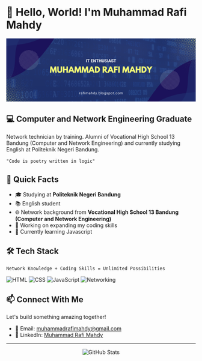 # 👋 Hello, World! I'm Muhammad Rafi Mahdy

<p align="center">
  <img src="https://raw.githubusercontent.com/rafimhdy/rafimhdy/main/images/banner.png" alt="Banner" />
</p>


## 💻 Computer and Network Engineering Graduate

Network technician by training. Alumni of Vocational High School 13 Bandung (Computer and Network Engineering) and currently studying English at Politeknik Negeri Bandung.

```
"Code is poetry written in logic"
```

## 🚀 Quick Facts

- 🎓 Studying at **Politeknik Negeri Bandung**
- 📚 English student
- 🌐 Network background from **Vocational High School 13 Bandung (Computer and Network Engineering)**
- 🔭 Working on expanding my coding skills
- 🌱 Currently learning Javascript

## 🛠️ Tech Stack

```
Network Knowledge + Coding Skills = Unlimited Possibilities
```

![HTML](https://img.shields.io/badge/-HTML-E34F26?style=flat&logo=html5&logoColor=white)
![CSS](https://img.shields.io/badge/-CSS-1572B6?style=flat&logo=css3&logoColor=white)
![JavaScript](https://img.shields.io/badge/-JavaScript-F7DF1E?style=flat&logo=javascript&logoColor=black)
![Networking](https://img.shields.io/badge/-Networking-0078D4?style=flat&logo=cisco&logoColor=white)

## 📫 Connect With Me

Let's build something amazing together!

- 📧 Email: muhammadrafimahdy@gmail.com
- 💼 LinkedIn: [Muhammad Rafi Mahdy](https://www.linkedin.com/in/muhammad-rafi-mahdy)

---

<p align="center">
  <img src="https://github-readme-stats.vercel.app/api?username=rafimhdy&show_icons=true&theme=dark" alt="GitHub Stats" />
</p>

<!-- Don't forget to replace placeholder information with your actual details! -->
